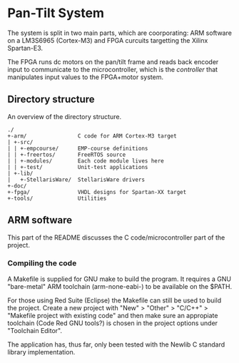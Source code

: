 # Pan-Tilt System #
The system is split in two main parts, which are coorporating: ARM software on a LM3S6965 (Cortex-M3) and FPGA curcuits targetting the Xilinx Spartan-E3.

The FPGA runs dc motors on the pan/tilt frame and reads back encoder input to communicate to the microcontroller, which is the *controller* that manipulates input values to the FPGA+motor system.

## Directory structure ##
An overview of the directory structure.

    ./
    +-arm/                C code for ARM Cortex-M3 target
	| +-src/
	| | +-empcourse/      EMP-course definitions
    | | +-freertos/       FreeRTOS source
    | | +-modules/        Each code module lives here
	| | +-test/           Unit-test applications
	| +-lib/
	|   +-StellarisWare/  StellarisWare drivers
    +-doc/
    +-fpga/               VHDL designs for Spartan-XX target
	+-tools/              Utilities


## ARM software ##
This part of the README discusses the C code/microcontroller part of the project.

### Compiling the code ###
A Makefile is supplied for GNU make to build the program. It requires a GNU "bare-metal" ARM toolchain (arm-none-eabi-) to be available on the $PATH.

For those using Red Suite (Eclipse) the Makefile can still be used to build the project. Create a new project with "New" > "Other" > "C/C++" > "Makefile project with existing code" and then make sure an appropiate toolchain (Code Red GNU tools?) is chosen in the project options under "Toolchain Editor".

The application has, thus far, only been tested with the Newlib C standard library implementation.

